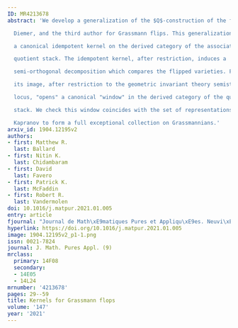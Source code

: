 ```yaml
---
ID: MR4213678
abstract: 'We develop a generalization of the $Q$-construction of the first author,

  Diemer, and the third author for Grassmann flips. This generalization provides

  a canonical idempotent kernel on the derived category of the associated global

  quotient stack. The idempotent kernel, after restriction, induces a

  semi-orthogonal decomposition which compares the flipped varieties. Furthermore

  its image, after restriction to the geometric invariant theory semistable

  locus, "opens" a canonical "window" in the derived category of the quotient

  stack. We check this window coincides with the set of representations used by

  Kapranov to form a full exceptional collection on Grassmannians.'
arxiv_id: 1904.12195v2
authors:
- first: Matthew R.
  last: Ballard
- first: Nitin K.
  last: Chidambaram
- first: David
  last: Favero
- first: Patrick K.
  last: McFaddin
- first: Robert R.
  last: Vandermolen
doi: 10.1016/j.matpur.2021.01.005
entry: article
fjournal: "Journal de Math\xE9matiques Pures et Appliqu\xE9es. Neuvi\xE8me S\xE9rie"
hyperlink: https://doi.org/10.1016/j.matpur.2021.01.005
image: 1904.12195v2_p1-1.png
issn: 0021-7824
journal: J. Math. Pures Appl. (9)
mrclass:
  primary: 14F08
  secondary:
  - 14E05
  - 14L24
mrnumber: '4213678'
pages: 29--59
title: Kernels for Grassmann flops
volume: '147'
year: '2021'
---
```

